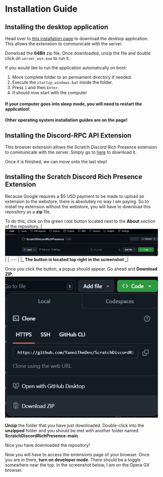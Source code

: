 # Installation Guide

## Installing the desktop application

Head over to [this installation page](https://github.com/lolamtisch/Discord-RPC-Extension/releases/tag/0.3.0) to download the desktop application. This allows the extenstion to communicate with the server.

Donwload the **64Bit** zip file. Once downloaded, unzip the file and double click on `server_win.exe` to run it.

If you would like to run the application automatically on boot:

1. Move complete folder to an permament directory if needed.
2. Execute the `startup_windows.bat` inside the folder.
3. Press `1` and then `Enter`.
4. It should now start with the computer

#### If your computer goes into sleep mode, you will need to restart the application!

#### Other operating system installation guides are on the page!

## Installing the Discord-RPC API Extension

This browser extension allows the Scratch Discord Rich Presence extension to communicate with the server. Simply go to [here](https://chromewebstore.google.com/detail/discord-rich-presence/agnaejlkbiiggajjmnpmeheigkflbnoo) to download it.

Once it is finished, we can move onto the last step!

## Installing the Scratch Discord Rich Presence Extension

Because Google requires a $5 USD payment to be made to upload an extension to the webstore, there is absolutely no way I am paying. So to install my extension without the webstore, you will have to download this repository as a **zip** file.

To do this, click on the green `CODE` button located next to the **About** section of the repository.
| ![Green Button](README-Screenshots/S1.png) |
| :--: |
|**_ The button is located top right in the screenshot _**|

Once you click the button, a popup should appear. Go ahead and **Download ZIP**.
![Download ZIP](README-Screenshots/S2.png)

**Unzip** the folder that you have just downloaded. Double-click into the **unzipped** folder and you should be met with another folder named **ScratchDiscordRichPresence-main**.

Nice you have downloaded the repository!

Now you will have to access the extensions page of your browser. Once you are in there, **turn on developer mode**. There should be a toggle somewhere near the top. In the screenshot below, I am on the Opera GX browser.
